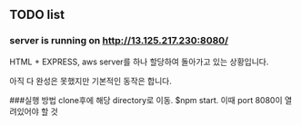 ## TODO list
### server is running on http://13.125.217.230:8080/

HTML + EXPRESS, aws server를 하나 할당하여 돌아가고 있는 상황입니다.

아직 다 완성은 못했지만 기본적인 동작은 합니다.

###실행 방법
clone후에 해당 directory로 이동.
$npm start. 이때 port 8080이 열려있어야 할 것